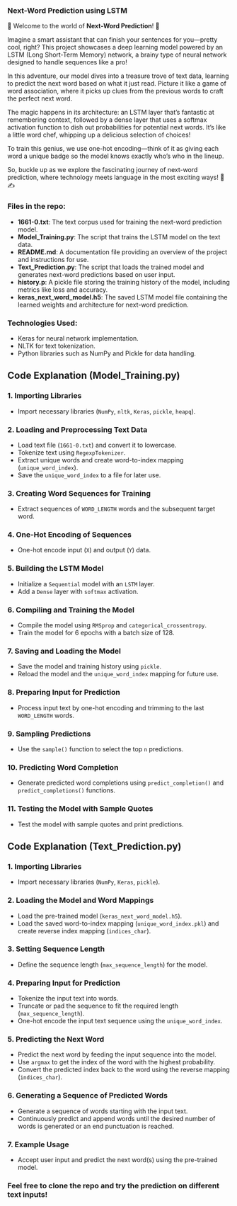 ### Next-Word Prediction using LSTM


🎉 Welcome to the world of **Next-Word Prediction**! 🚀

Imagine a smart assistant that can finish your sentences for you—pretty cool, right? This project showcases a deep learning model powered by an LSTM (Long Short-Term Memory) network, a brainy type of neural network designed to handle sequences like a pro! 

In this adventure, our model dives into a treasure trove of text data, learning to predict the next word based on what it just read. Picture it like a game of word association, where it picks up clues from the previous words to craft the perfect next word. 

The magic happens in its architecture: an LSTM layer that’s fantastic at remembering context, followed by a dense layer that uses a softmax activation function to dish out probabilities for potential next words. It’s like a little word chef, whipping up a delicious selection of choices! 

To train this genius, we use one-hot encoding—think of it as giving each word a unique badge so the model knows exactly who’s who in the lineup. 

So, buckle up as we explore the fascinating journey of next-word prediction, where technology meets language in the most exciting ways! 🌟✍️


### **Files in the repo:**
- **1661-0.txt**: The text corpus used for training the next-word prediction model.
- **Model_Training.py**: The script that trains the LSTM model on the text data.
- **README.md**: A documentation file providing an overview of the project and instructions for use.
- **Text_Prediction.py**: The script that loads the trained model and generates next-word predictions based on user input.
- **history.p**: A pickle file storing the training history of the model, including metrics like loss and accuracy.
- **keras_next_word_model.h5**: The saved LSTM model file containing the learned weights and architecture for next-word prediction.

  
### **Technologies Used:**
- Keras for neural network implementation.
- NLTK for text tokenization.
- Python libraries such as NumPy and Pickle for data handling.

## Code Explanation (Model_Training.py)

### 1. Importing Libraries
- Import necessary libraries (`NumPy`, `nltk`, `Keras`, `pickle`, `heapq`).

### 2. Loading and Preprocessing Text Data
- Load text file (`1661-0.txt`) and convert it to lowercase.
- Tokenize text using `RegexpTokenizer`.
- Extract unique words and create word-to-index mapping (`unique_word_index`).
- Save the `unique_word_index` to a file for later use.

### 3. Creating Word Sequences for Training
- Extract sequences of `WORD_LENGTH` words and the subsequent target word.

### 4. One-Hot Encoding of Sequences
- One-hot encode input (`X`) and output (`Y`) data.

### 5. Building the LSTM Model
- Initialize a `Sequential` model with an `LSTM` layer.
- Add a `Dense` layer with `softmax` activation.

### 6. Compiling and Training the Model
- Compile the model using `RMSprop` and `categorical_crossentropy`.
- Train the model for 6 epochs with a batch size of 128.

### 7. Saving and Loading the Model
- Save the model and training history using `pickle`.
- Reload the model and the `unique_word_index` mapping for future use.

### 8. Preparing Input for Prediction
- Process input text by one-hot encoding and trimming to the last `WORD_LENGTH` words.

### 9. Sampling Predictions
- Use the `sample()` function to select the top `n` predictions.

### 10. Predicting Word Completion
- Generate predicted word completions using `predict_completion()` and `predict_completions()` functions.

### 11. Testing the Model with Sample Quotes
- Test the model with sample quotes and print predictions.


## Code Explanation (Text_Prediction.py)

### 1. Importing Libraries
- Import necessary libraries (`NumPy`, `Keras`, `pickle`).

### 2. Loading the Model and Word Mappings
- Load the pre-trained model (`keras_next_word_model.h5`).
- Load the saved word-to-index mapping (`unique_word_index.pkl`) and create reverse index mapping (`indices_char`).

### 3. Setting Sequence Length
- Define the sequence length (`max_sequence_length`) for the model.

### 4. Preparing Input for Prediction
- Tokenize the input text into words.
- Truncate or pad the sequence to fit the required length (`max_sequence_length`).
- One-hot encode the input text sequence using the `unique_word_index`.

### 5. Predicting the Next Word
- Predict the next word by feeding the input sequence into the model.
- Use `argmax` to get the index of the word with the highest probability.
- Convert the predicted index back to the word using the reverse mapping (`indices_char`).

### 6. Generating a Sequence of Predicted Words
- Generate a sequence of words starting with the input text.
- Continuously predict and append words until the desired number of words is generated or an end punctuation is reached.

### 7. Example Usage
- Accept user input and predict the next word(s) using the pre-trained model.

### Feel free to clone the repo and try the prediction on different text inputs!
